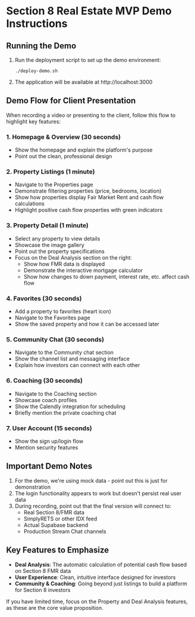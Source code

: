 # Section 8 Real Estate MVP Demo Instructions

## Running the Demo

1. Run the deployment script to set up the demo environment:
   ```
   ./deploy-demo.sh
   ```

2. The application will be available at http://localhost:3000

## Demo Flow for Client Presentation

When recording a video or presenting to the client, follow this flow to highlight key features:

### 1. Homepage & Overview (30 seconds)
- Show the homepage and explain the platform's purpose
- Point out the clean, professional design

### 2. Property Listings (1 minute)
- Navigate to the Properties page
- Demonstrate filtering properties (price, bedrooms, location)
- Show how properties display Fair Market Rent and cash flow calculations
- Highlight positive cash flow properties with green indicators

### 3. Property Detail (1 minute)
- Select any property to view details
- Showcase the image gallery
- Point out the property specifications
- Focus on the Deal Analysis section on the right:
  - Show how FMR data is displayed
  - Demonstrate the interactive mortgage calculator
  - Show how changes to down payment, interest rate, etc. affect cash flow

### 4. Favorites (30 seconds)
- Add a property to favorites (heart icon)
- Navigate to the Favorites page
- Show the saved property and how it can be accessed later

### 5. Community Chat (30 seconds)
- Navigate to the Community chat section
- Show the channel list and messaging interface
- Explain how investors can connect with each other

### 6. Coaching (30 seconds)
- Navigate to the Coaching section
- Showcase coach profiles
- Show the Calendly integration for scheduling
- Briefly mention the private coaching chat

### 7. User Account (15 seconds)
- Show the sign up/login flow
- Mention security features

## Important Demo Notes

1. For the demo, we're using mock data - point out this is just for demonstration
2. The login functionality appears to work but doesn't persist real user data
3. During recording, point out that the final version will connect to:
   - Real Section 8/FMR data
   - SimplyRETS or other IDX feed
   - Actual Supabase backend
   - Production Stream Chat channels

## Key Features to Emphasize

- **Deal Analysis**: The automatic calculation of potential cash flow based on Section 8 FMR data
- **User Experience**: Clean, intuitive interface designed for investors
- **Community & Coaching**: Going beyond just listings to build a platform for Section 8 investors

If you have limited time, focus on the Property and Deal Analysis features, as these are the core value proposition.